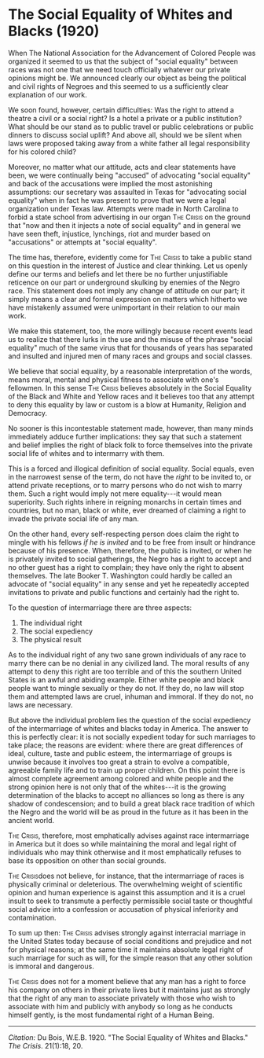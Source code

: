 <!--
title:   The Social Equality of Whites and Blacks
author:  Du Bois, W.E.B.
journal: The Crisis
year:    1920
volume:  21
issue:   1
pages:   18, 20
-->
# The Social Equality of Whites and Blacks (1920)

When The National Association for the Advancement of Colored People was organized it seemed to us that the subject of "social equality" between races was not one that we need touch officially whatever our private opinions might be. We announced clearly our object as being the political and civil rights of Negroes and this seemed to us a sufficiently clear explanation of our work.

We soon found, however, certain difficulties: Was the right to attend a theatre a civil or a social right? Is a hotel a private or a public institution? What should be our stand as to public travel or public celebrations or public dinners to discuss social uplift? And above all, should we be silent when laws were proposed taking away from a white father all legal responsibility for his colored child?

Moreover, no matter what our attitude, acts and clear statements have been, we were continually being "accused" of advocating "social equality" and back of the accusations were implied the most astonishing assumptions: our secretary was assaulted in Texas for "advocating social equality" when in fact he was present to prove that we were a legal organization under Texas law. Attempts were made in North Carolina to forbid a state school from advertising in our organ <span style="font-variant:small-caps;">The Crisis</span> on the ground that "now and then it injects a note of social equality" and in general we have seen theft, injustice, lynchings, riot and murder based on "accusations" or attempts at "social equality".

The time has, therefore, evidently come for <span style="font-variant:small-caps;">The Crisis</span> to take a public stand on this question in the interest of Justice and clear thinking. Let us openly define our terms and beliefs and let there be no further unjustifiable reticence on our part or underground skulking by enemies of the Negro race. This statement does not imply any change of attitude on our part; it simply means a clear and formal expression on matters which hitherto we have mistakenly assumed were unimportant in their relation to our main work.

We make this statement, too, the more willingly because recent events lead us to realize that there lurks in the use and the misuse of the phrase "social equality" much of the same virus that for thousands of years has separated and insulted and injured men of many races and groups and social classes.

We believe that social equality, by a reasonable interpretation of the words, means moral, mental and physical fitness to associate with one's fellowmen. In this sense <span style="font-variant:small-caps;">The Crisis</span> believes absolutely in the Social Equality of the Black and White and Yellow races and it believes too that any attempt to deny this equality by law or custom is a blow at Humanity, Religion and Democracy.

No sooner is this incontestable statement made, however, than many minds immediately adduce further implications: they say that such a statement and belief implies the right of black folk to force themselves into the private social life of whites and to intermarry with them.

This is a forced and illogical definition of social equality. Social equals, even in the narrowest sense of the term, do not have the *right* to be invited to, or attend private receptions, or to marry persons who do not wish to marry them. Such a right would imply not mere equality---it would mean superiority. Such rights inhere in reigning monarchs in certain times and countries, but no man, black or white, ever dreamed of claiming a right to invade the private social life of any man.

On the other hand, every self-respecting person does claim the right to mingle with his fellows *if he is invited* and to be free from insult or hindrance because of his presence. When, therefore, the public is invited, or when he is privately invited to social gatherings, the Negro has a right to accept and no other guest has a right to complain; they have only the right to absent themselves. The late Booker T. Washington could hardly be called an advocate of "social equality" in any sense and yet he repeatedly accepted invitations to private and public functions and certainly had the right to.

To the question of intermarriage there are three aspects:

1. The individual right
2. The social expediency
3. The physical result

As to the individual right of any two sane grown individuals of any race to marry there can be no denial in any civilized land. The moral results of any attempt to deny this right are too terrible and of this the southern United States is an awful and abiding example. Either white people and black people want to mingle sexually or they do not. If they do, no law will stop them and attempted laws are cruel, inhuman and immoral. If they do not, no laws are necessary.

But above the individual problem lies the question of the social expediency of the intermarriage of whites and blacks today in America. The answer to this is perfectly clear: it is not socially expedient today for such marriages to take place; the reasons are evident: where there are great differences of ideal, culture, taste and public esteem, the intermarriage of groups is unwise because it involves too great a strain to evolve a compatible, agreeable family life and to train up proper children. On this point there is almost complete agreement among colored and white people and the strong opinion here is not only that of the whites---it is the growing determination of the blacks to accept no alliances so long as there is any shadow of condescension; and to build a great black race tradition of which the Negro and the world will be as proud in the future as it has been in the ancient world.

<span style="font-variant:small-caps;">The Crisis</span>, therefore, most emphatically advises against race intermarriage in America but it does so while maintaining the moral and legal right of individuals who may think otherwise and it most emphatically refuses to base its opposition on other than social grounds.

<span style="font-variant:small-caps;">The Crisis</span>does not believe, for instance, that the intermarriage of races is physically criminal or deleterious. The overwhelming weight of scientific opinion and human experience is against this assumption and it is a cruel insult to seek to transmute a perfectly permissible social taste or thoughtful social advice into a confession or accusation of physical inferiority and contamination.

To sum up then: <span style="font-variant:small-caps;">The Crisis</span> advises strongly against interracial marriage in the United States today because of social conditions and prejudice and not for physical reasons; at the same time it maintains absolute legal right of such marriage for such as will, for the simple reason that any other solution is immoral and dangerous.

<span style="font-variant:small-caps;">The Crisis</span> does not for a moment believe that any man has a right to force his company on others in their private lives but it maintains just as strongly that the right of any man to associate privately with those who wish to associate with him and publicly with anybody so long as he conducts himself gently, is the most fundamental right of a Human Being.

______________

*Citation:* Du Bois, W.E.B. 1920. "The Social Equality of Whites and Blacks." *The Crisis*. 21(1):18, 20.